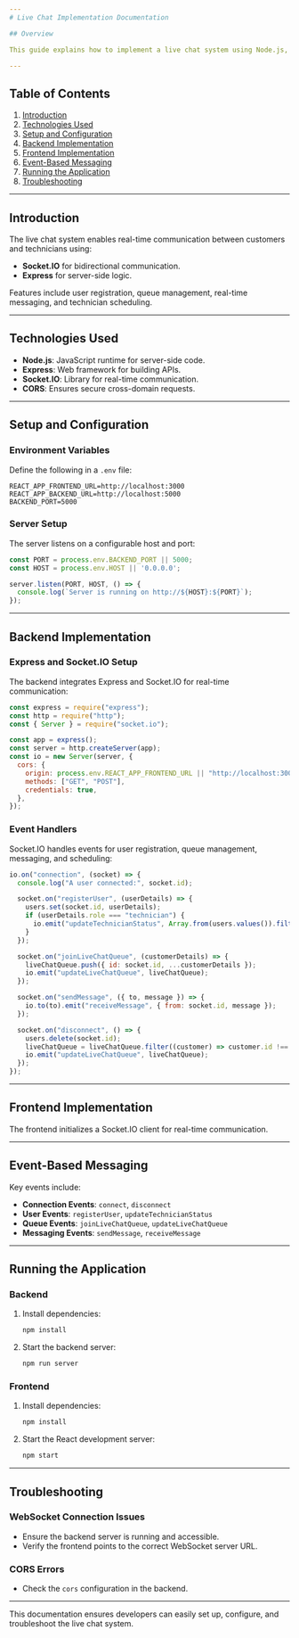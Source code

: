 ```yaml
---
# Live Chat Implementation Documentation

## Overview

This guide explains how to implement a live chat system using Node.js, Express, and Socket.IO. It includes server setup, client-side integration, event-based messaging, and environment configuration.

---
```


## Table of Contents

1. [Introduction](#introduction)
2. [Technologies Used](#technologies-used)
3. [Setup and Configuration](#setup-and-configuration)
4. [Backend Implementation](#backend-implementation)
5. [Frontend Implementation](#frontend-implementation)
6. [Event-Based Messaging](#event-based-messaging)
7. [Running the Application](#running-the-application)
8. [Troubleshooting](#troubleshooting)

---

## Introduction

The live chat system enables real-time communication between customers and technicians using:
- **Socket.IO** for bidirectional communication.
- **Express** for server-side logic.

Features include user registration, queue management, real-time messaging, and technician scheduling.

---

## Technologies Used

- **Node.js**: JavaScript runtime for server-side code.
- **Express**: Web framework for building APIs.
- **Socket.IO**: Library for real-time communication.
- **CORS**: Ensures secure cross-domain requests.

---

## Setup and Configuration

### Environment Variables

Define the following in a `.env` file:

```properties
REACT_APP_FRONTEND_URL=http://localhost:3000
REACT_APP_BACKEND_URL=http://localhost:5000
BACKEND_PORT=5000
```

### Server Setup

The server listens on a configurable host and port:

```javascript
const PORT = process.env.BACKEND_PORT || 5000;
const HOST = process.env.HOST || '0.0.0.0';

server.listen(PORT, HOST, () => {
  console.log(`Server is running on http://${HOST}:${PORT}`);
});
```

---

## Backend Implementation

### Express and Socket.IO Setup

The backend integrates Express and Socket.IO for real-time communication:

```javascript
const express = require("express");
const http = require("http");
const { Server } = require("socket.io");

const app = express();
const server = http.createServer(app);
const io = new Server(server, {
  cors: {
    origin: process.env.REACT_APP_FRONTEND_URL || "http://localhost:3000",
    methods: ["GET", "POST"],
    credentials: true,
  },
});
```

### Event Handlers

Socket.IO handles events for user registration, queue management, messaging, and scheduling:

```javascript
io.on("connection", (socket) => {
  console.log("A user connected:", socket.id);

  socket.on("registerUser", (userDetails) => {
    users.set(socket.id, userDetails);
    if (userDetails.role === "technician") {
      io.emit("updateTechnicianStatus", Array.from(users.values()).filter(user => user.role === "technician"));
    }
  });

  socket.on("joinLiveChatQueue", (customerDetails) => {
    liveChatQueue.push({ id: socket.id, ...customerDetails });
    io.emit("updateLiveChatQueue", liveChatQueue);
  });

  socket.on("sendMessage", ({ to, message }) => {
    io.to(to).emit("receiveMessage", { from: socket.id, message });
  });

  socket.on("disconnect", () => {
    users.delete(socket.id);
    liveChatQueue = liveChatQueue.filter((customer) => customer.id !== socket.id);
    io.emit("updateLiveChatQueue", liveChatQueue);
  });
});
```

---

## Frontend Implementation

The frontend initializes a Socket.IO client for real-time communication.

---

## Event-Based Messaging

Key events include:

- **Connection Events**: `connect`, `disconnect`
- **User Events**: `registerUser`, `updateTechnicianStatus`
- **Queue Events**: `joinLiveChatQueue`, `updateLiveChatQueue`
- **Messaging Events**: `sendMessage`, `receiveMessage`

---

## Running the Application

### Backend

1. Install dependencies:
   ```bash
   npm install
   ```
2. Start the backend server:
   ```bash
   npm run server
   ```

### Frontend

1. Install dependencies:
   ```bash
   npm install
   ```
2. Start the React development server:
   ```bash
   npm start
   ```

---

## Troubleshooting

### WebSocket Connection Issues

- Ensure the backend server is running and accessible.
- Verify the frontend points to the correct WebSocket server URL.

### CORS Errors

- Check the `cors` configuration in the backend.

---

This documentation ensures developers can easily set up, configure, and troubleshoot the live chat system.

